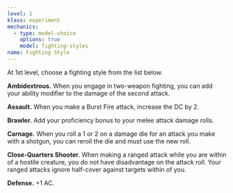```yaml
---
level: 1
klass: experiment
mechanics:
  - type: model-choice
    options: true
    model: fighting-styles
name: Fighting Style
---
```

At 1st level, choose a fighting style from the list below.

__Ambidextrous.__ When you engage in two-weapon fighting, you can add your ability modifier to the damage of the second attack.

__Assault.__ When you make a Burst Fire attack, increase the DC by 2.

__Brawler.__ Add your proficiency bonus to your melee attack damage rolls.

__Carnage.__ When you roll a 1 or 2 on a damage die for an attack you make with a shotgun, you can reroll the die and must use the new roll.

__Close-Quarters Shooter.__ When making a ranged attack while you are within <me-distance length="5" /> of a hostile
creature, you do not have disadvantage on the attack roll. Your ranged attacks ignore half-cover against targets within <me-distance length="30" /> of you.

__Defense.__ +1 AC.
